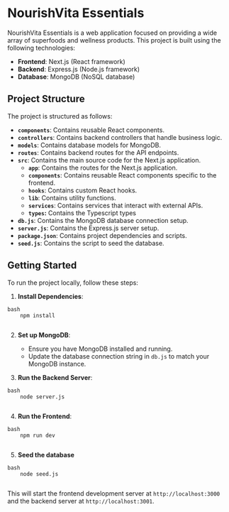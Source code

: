 # NourishVita Essentials

NourishVita Essentials is a web application focused on providing a wide array of superfoods and wellness products. This project is built using the following technologies:

-   **Frontend**: Next.js (React framework)
-   **Backend**: Express.js (Node.js framework)
-   **Database**: MongoDB (NoSQL database)

## Project Structure

The project is structured as follows:

-   **`components`**: Contains reusable React components.
-   **`controllers`**: Contains backend controllers that handle business logic.
-   **`models`**: Contains database models for MongoDB.
-   **`routes`**: Contains backend routes for the API endpoints.
-   **`src`**: Contains the main source code for the Next.js application.
    -   **`app`**: Contains the routes for the Next.js application.
    -   **`components`**: Contains reusable React components specific to the frontend.
    -   **`hooks`**: Contains custom React hooks.
    -   **`lib`**: Contains utility functions.
    -   **`services`**: Contains services that interact with external APIs.
    - **`types`:** Contains the Typescript types
-   **`db.js`**: Contains the MongoDB database connection setup.
-   **`server.js`**: Contains the Express.js server setup.
-   **`package.json`**: Contains project dependencies and scripts.
- **`seed.js`**: Contains the script to seed the database.

## Getting Started

To run the project locally, follow these steps:

1.  **Install Dependencies**:
```
bash
    npm install
    
```
2.  **Set up MongoDB**:

    -   Ensure you have MongoDB installed and running.
    -   Update the database connection string in `db.js` to match your MongoDB instance.

3.  **Run the Backend Server**:
```
bash
    node server.js
    
```
4.  **Run the Frontend**:
```
bash
    npm run dev
    
```
5.  **Seed the database**
```
bash
    node seed.js
    
```
This will start the frontend development server at `http://localhost:3000` and the backend server at `http://localhost:3001`.